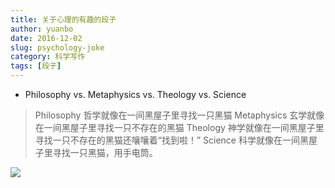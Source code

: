 ```yaml
---
title: 关于心理的有趣的段子
author: yuanbo
date: 2016-12-02
slug: psychology-joke
category: 科学写作  
tags: [段子]
---
```

* Philosophy vs. Metaphysics vs. Theology vs. Science
> Philosophy 哲学就像在一间黑屋子里寻找一只黑猫
> Metaphysics 玄学就像在一间黑屋子里寻找一只不存在的黑猫
> Theology 神学就像在一间黑屋子里寻找一只不存在的黑猫还嚷嚷着“找到啦！”
> Science 科学就像在一间黑屋子里寻找一只黑猫，用手电筒。

![][image-1]


[image-1]:	https://pbs.twimg.com/media/C0t-nAUUkAArGB6.jpg